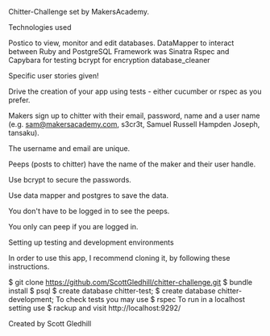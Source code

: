 Chitter-Challenge set by MakersAcademy.


Technologies used

Postico to view, monitor and edit databases.
DataMapper to interact between Ruby and PostgreSQL
Framework was Sinatra
Rspec and Capybara for testing
bcrypt for encryption
database_cleaner


Specific user stories given!

Drive the creation of your app using tests - either cucumber or rspec as you prefer.

Makers sign up to chitter with their email, password, name and a user name (e.g. sam@makersacademy.com, s3cr3t, Samuel Russell Hampden Joseph, tansaku).

The username and email are unique.

Peeps (posts to chitter) have the name of the maker and their user handle.

Use bcrypt to secure the passwords.

Use data mapper and postgres to save the data.

You don't have to be logged in to see the peeps.

You only can peep if you are logged in.

Setting up testing and development environments



In order to use this app, I recommend cloning it, by following these instructions.

$ git clone
https://github.com/ScottGledhill/chitter-challenge.git
$ bundle install
$ psql
$ create database chitter-test;
$ create database chitter-development;
To check tests you may use $ rspec
To run in a localhost setting use $ rackup and visit http://localhost:9292/

Created by
Scott Gledhill
